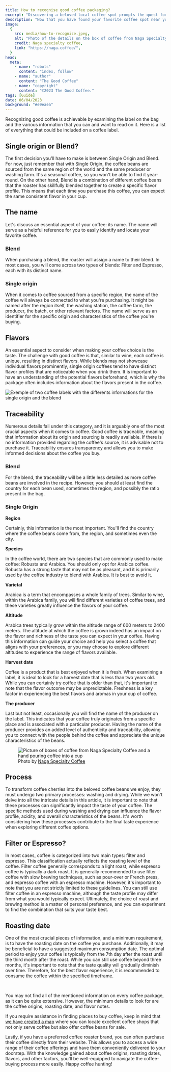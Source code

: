 ```yaml
---
title: How to recognise good coffee packaging?
excerpt: "Discovering a beloved local coffee spot prompts the quest for great coffee at home. Go to a shop or roaster for beans, or smaller stores may have them too. The key is judging the coffee's quality."
description: "Now that you have found your favorite coffee spot near your home, you might be wondering how to find good coffee to enjoy at home. It's usually best to go directly to your coffee shop or a roaster to buy some beans, but occasionally, small shops also sell coffee beans. The challenging part is determining whether that coffee is of good quality."
image:
  {
    src: media/how-to-recognize.jpeg,
    alt: "Photo of the details on the box of coffee from Naga Specialty Coffee",
    credit: Naga specialty coffee,
    link: "https://naga.coffee/",
  }
head:
  meta:
    - name: "robots"
      content: "index, follow"
    - name: "author"
      content: "The Good Coffee"
    - name: "copyright"
      content: "©2023 The Good Coffee."
tags: [Guide]
date: 06/04/2023
background: "#e9eaea"
---
```


Recognizing good coffee is achievable by examining the label on the bag and the various information that you can and want to read on it. Here is a list of everything that could be included on a coffee label.

## Single origin or Blend?

The first decision you'll have to make is between Single Origin and Blend. For now, just remember that with Single Origin, the coffee beans are sourced from the same region of the world and the same producer or washing farm. It's a seasonal coffee, so you won't be able to find it year-round. On the other hand, Blend is a combination of different coffee beans that the roaster has skillfully blended together to create a specific flavor profile. This means that each time you purchase this coffee, you can expect the same consistent flavor in your cup.

## The name

Let's discuss an essential aspect of your coffee: its name. The name will serve as a helpful reference for you to easily identify and locate your favorite coffee.

### Blend

When purchasing a blend, the roaster will assign a name to their blend. In most cases, you will come across two types of blends: Filter and Espresso, each with its distinct name.

### Single origin

When it comes to coffee sourced from a specific region, the name of the coffee will always be connected to what you're purchasing. It might be named after the region itself, the washing station, the coffee farm, the producer, the batch, or other relevant factors. The name will serve as an identifier for the specific origin and characteristics of the coffee you're buying.

## Flavors

An essential aspect to consider when making your coffee choice is the taste. The challenge with good coffee is that, similar to wine, each coffee is unique, resulting in distinct flavors. While blends may not showcase individual flavors prominently, single origin coffees tend to have distinct flavor profiles that are noticeable when you drink them. It is important to have an understanding of the potential flavors beforehand, which is why the package often includes information about the flavors present in the coffee.

![Exemple of two coffee labels with the differents informations for the single origin and the blend](media/coffee-label.jpeg)

## Traceability

Numerous details fall under this category, and it is arguably one of the most crucial aspects when it comes to coffee. Good coffee is traceable, meaning that information about its origin and sourcing is readily available. If there is no information provided regarding the coffee's source, it is advisable not to purchase it. Traceability ensures transparency and allows you to make informed decisions about the coffee you buy.

### Blend

For the blend, the traceability will be a little less detailed as more coffee beans are involved in the recipe. However, you should at least find the country for each bean used, sometimes the region, and possibly the ratio present in the bag.

### Single Origin

**Region**

Certainly, this information is the most important. You'll find the country where the coffee beans come from, the region, and sometimes even the city.

**Species**

In the coffee world, there are two species that are commonly used to make coffee: Robusta and Arabica. You should only opt for Arabica coffee. Robusta has a strong taste that may not be as pleasant, and it is primarily used by the coffee industry to blend with Arabica. It is best to avoid it.

**Varietal**

Arabica is a term that encompasses a whole family of trees. Similar to wine, within the Arabica family, you will find different varieties of coffee trees, and these varieties greatly influence the flavors of your coffee.

**Altitude**

Arabica trees typically grow within the altitude range of 600 meters to 2400 meters. The altitude at which the coffee is grown indeed has an impact on the flavor and richness of the taste you can expect in your coffee. Having this information can guide your choice and help you select a coffee that aligns with your preferences, or you may choose to explore different altitudes to experience the range of flavors available.

**Harvest date**

Coffee is a product that is best enjoyed when it is fresh. When examining a label, it is ideal to look for a harvest date that is less than two years old. While you can certainly try coffee that is older than that, it's important to note that the flavor outcome may be unpredictable. Freshness is a key factor in experiencing the best flavors and aromas in your cup of coffee.

**The producer**

Last but not least, occasionally you will find the name of the producer on the label. This indicates that your coffee truly originates from a specific place and is associated with a particular producer. Having the name of the producer provides an added level of authenticity and traceability, allowing you to connect with the people behind the coffee and appreciate the unique characteristics of the beans.

<figure>
  <img src="media/naga-coffee-collection.jpg" alt="Picture of boxes of coffee from Naga Specialty Coffee and a hand pouring coffee into a cup" />
  <figcaption>
    Photo by
    <a href="https://naga.coffee/" 
      target="_blank">Naga Specialty Coffee</a>
  </figcaption>
</figure>

## Process

To transform coffee cherries into the beloved coffee beans we enjoy, they must undergo two primary processes: washing and drying. While we won't delve into all the intricate details in this article, it is important to note that these processes can significantly impact the taste of your coffee. The specific methods used during washing and drying can influence the flavor profile, acidity, and overall characteristics of the beans. It's worth considering how these processes contribute to the final taste experience when exploring different coffee options.

## Filter or Espresso?

In most cases, coffee is categorized into two main types: filter and espresso. This classification actually reflects the roasting level of the coffee. Filter coffee generally corresponds to a light roast, while espresso coffee is typically a dark roast. It is generally recommended to use filter coffee with slow brewing techniques, such as pour-over or French press, and espresso coffee with an espresso machine. However, it's important to note that you are not strictly limited to these guidelines. You can still use filter coffee in an espresso machine, although the taste profile may differ from what you would typically expect. Ultimately, the choice of roast and brewing method is a matter of personal preference, and you can experiment to find the combination that suits your taste best.

## Roasting date

One of the most crucial pieces of information, and a minimum requirement, is to have the roasting date on the coffee you purchase. Additionally, it may be beneficial to have a suggested maximum consumption date. The optimal period to enjoy your coffee is typically from the 7th day after the roast until the third month after the roast. While you can still use coffee beyond three months, it's important to note that the taste quality will gradually diminish over time. Therefore, for the best flavor experience, it is recommended to consume the coffee within the specified timeframe.

<br />

You may not find all of the mentioned information on every coffee package, as it can be quite extensive. However, the minimum details to look for are the coffee origins, roasting date, and flavor notes.

If you require assistance in finding places to buy coffee, keep in mind that [we have created a map](https://the-good-coffee-places.com/) where you can locate excellent coffee shops that not only serve coffee but also offer coffee beans for sale.

Lastly, if you have a preferred coffee roaster brand, you can often purchase their coffee directly from their website. This allows you to access a wide range of their coffee offerings and have them conveniently delivered to your doorstep. With the knowledge gained about coffee origins, roasting dates, flavors, and other factors, you'll be well-equipped to navigate the coffee-buying process more easily. Happy coffee hunting!
